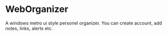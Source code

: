# WebOrganizer
A windows metro ui style personel organizer. You can create account, add notes, links, alerts etc. 
